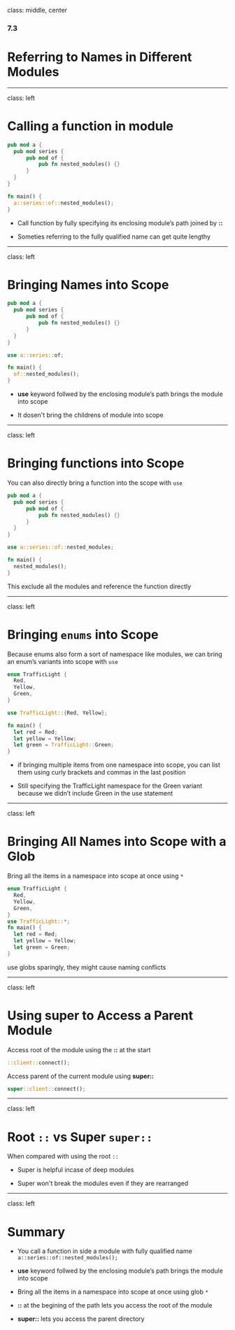 class: middle, center

### 7.3

# Referring to Names in Different Modules

---

class: left

# Calling a function in module

```rust
pub mod a {
  pub mod series {
      pub mod of {
          pub fn nested_modules() {}
      }
  }
}

fn main() {
  a::series::of::nested_modules();
}
```

- Call function by fully specifying its enclosing module’s path joined by **::**

- Someties referring to the fully qualified name can get quite lengthy

---

class: left

# Bringing Names into Scope

```rust
pub mod a {
  pub mod series {
      pub mod of {
          pub fn nested_modules() {}
      }
  }
}

use a::series::of;

fn main() {
  of::nested_modules();
}
```

- **use** keyword follwed by the enclosing module’s path brings the module into
  scope

- It dosen't bring the childrens of module into scope

---

class: left

# Bringing functions into Scope

You can also directly bring a function into the scope with `use`

```rust
pub mod a {
  pub mod series {
      pub mod of {
          pub fn nested_modules() {}
      }
  }
}

use a::series::of::nested_modules;

fn main() {
  nested_modules();
}
```

This exclude all the modules and reference the function directly

---

class: left

# Bringing `enums` into Scope

Because enums also form a sort of namespace like modules, we can bring an enum’s
variants into scope with `use`

```rust
enum TrafficLight {
  Red,
  Yellow,
  Green,
}

use TrafficLight::{Red, Yellow};

fn main() {
  let red = Red;
  let yellow = Yellow;
  let green = TrafficLight::Green;
}
```

- if bringing multiple items from one namespace into scope, you can list them
  using curly brackets and commas in the last position

- Still specifying the TrafficLight namespace for the Green variant because we
  didn’t include Green in the use statement

---

class: left

# Bringing All Names into Scope with a Glob

Bring all the items in a namespace into scope at once using `*`

```rust
enum TrafficLight {
  Red,
  Yellow,
  Green,
}
use TrafficLight::*;
fn main() {
  let red = Red;
  let yellow = Yellow;
  let green = Green;
}
```

use globs sparingly, they might cause naming conflicts

---

class: left

# Using super to Access a Parent Module

Access root of the module using the **::** at the start

```rust
::client::connect();
```

Access parent of the current module using **super::**

```rust
super::client::connect();
```

---

class: left

# Root `::` vs Super `super::`

When compared with using the root `::`

- Super is helpful incase of deep modules

- Super won't break the modules even if they are rearranged

---

class: left

# Summary

- You call a function in side a module with fully qualified name
  `a::series::of::nested_modules();`

- **use** keyword follwed by the enclosing module’s path brings the module into
  scope

- Bring all the items in a namespace into scope at once using glob `*`

- **::** at the begining of the path lets you access the root of the module

- **super::** lets you access the parent directory
